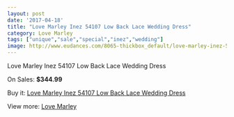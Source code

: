```yaml
---
layout: post
date: '2017-04-18'
title: "Love Marley Inez 54107 Low Back Lace Wedding Dress"
category: Love Marley
tags: ["unique","sale","special","inez","wedding"]
image: http://www.eudances.com/8065-thickbox_default/love-marley-inez-54107-low-back-lace-wedding-dress.jpg
---
```

Love Marley Inez 54107 Low Back Lace Wedding Dress

On Sales: **$344.99**
<a href="https://www.eudances.com/en/love-marley/2808-love-marley-inez-54107-low-back-lace-wedding-dress.html"><amp-img layout="responsive" width="600" height="600" src="//www.eudances.com/8065-thickbox_default/love-marley-inez-54107-low-back-lace-wedding-dress.jpg" alt="Love Marley Inez 54107 Low Back Lace Wedding Dress 0" /></a>
<a href="https://www.eudances.com/en/love-marley/2808-love-marley-inez-54107-low-back-lace-wedding-dress.html"><amp-img layout="responsive" width="600" height="600" src="//www.eudances.com/8070-thickbox_default/love-marley-inez-54107-low-back-lace-wedding-dress.jpg" alt="Love Marley Inez 54107 Low Back Lace Wedding Dress 1" /></a>
<a href="https://www.eudances.com/en/love-marley/2808-love-marley-inez-54107-low-back-lace-wedding-dress.html"><amp-img layout="responsive" width="600" height="600" src="//www.eudances.com/8069-thickbox_default/love-marley-inez-54107-low-back-lace-wedding-dress.jpg" alt="Love Marley Inez 54107 Low Back Lace Wedding Dress 2" /></a>
<a href="https://www.eudances.com/en/love-marley/2808-love-marley-inez-54107-low-back-lace-wedding-dress.html"><amp-img layout="responsive" width="600" height="600" src="//www.eudances.com/8068-thickbox_default/love-marley-inez-54107-low-back-lace-wedding-dress.jpg" alt="Love Marley Inez 54107 Low Back Lace Wedding Dress 3" /></a>
<a href="https://www.eudances.com/en/love-marley/2808-love-marley-inez-54107-low-back-lace-wedding-dress.html"><amp-img layout="responsive" width="600" height="600" src="//www.eudances.com/8067-thickbox_default/love-marley-inez-54107-low-back-lace-wedding-dress.jpg" alt="Love Marley Inez 54107 Low Back Lace Wedding Dress 4" /></a>
<a href="https://www.eudances.com/en/love-marley/2808-love-marley-inez-54107-low-back-lace-wedding-dress.html"><amp-img layout="responsive" width="600" height="600" src="//www.eudances.com/8066-thickbox_default/love-marley-inez-54107-low-back-lace-wedding-dress.jpg" alt="Love Marley Inez 54107 Low Back Lace Wedding Dress 5" /></a>

Buy it: [Love Marley Inez 54107 Low Back Lace Wedding Dress](https://www.eudances.com/en/love-marley/2808-love-marley-inez-54107-low-back-lace-wedding-dress.html "Love Marley Inez 54107 Low Back Lace Wedding Dress")

View more: [Love Marley](https://www.eudances.com/en/44-love-marley "Love Marley")